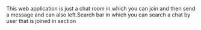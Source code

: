 This web application is just a chat room in which you can join and then send a message and can also left.Search bar in which you can search a chat by user that is joined in section

